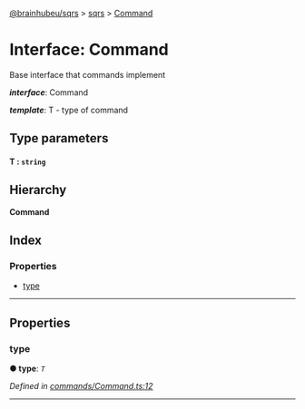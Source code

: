 [@brainhubeu/sqrs](../README.md) > [sqrs](../modules/sqrs.md) > [Command](../interfaces/sqrs.command.md)

# Interface: Command

Base interface that commands implement

*__interface__*: Command

*__template__*: T - type of command

## Type parameters
#### T :  `string`
## Hierarchy

**Command**

## Index

### Properties

* [type](sqrs.command.md#type)

---

## Properties

<a id="type"></a>

###  type

**● type**: *`T`*

*Defined in [commands/Command.ts:12](https://github.com/brainhubeu/sqrs/blob/f7042dc/packages/sqrs/src/commands/Command.ts#L12)*

___

